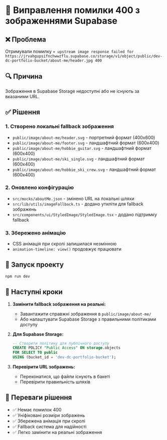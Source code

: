 # 🔧 Виправлення помилки 400 з зображеннями Supabase

## ❌ Проблема

Отримували помилку `⨯ upstream image response failed for https://jrvahgupsifnchwwzflu.supabase.co/storage/v1/object/public/dev-dc-portfolio-bucket/about-me/header.jpg 400`

## 🔍 Причина

Зображення в Supabase Storage недоступні або не існують за вказаними URL.

## ✅ Рішення

### 1. Створено локальні fallback зображення

- `public/image/about-me/header.svg` - портретний формат (400x600)
- `public/image/about-me/footer.svg` - ландшафтний формат (600x400)
- `public/image/about-me/hobbie_guitar.svg` - ландшафтний формат (600x400)
- `public/image/about-me/ski_single.svg` - ландшафтний формат (600x400)
- `public/image/about-me/hobbie_ski_crew.svg` - ландшафтний формат (600x400)

### 2. Оновлено конфігурацію

- `src/mocks/aboutMe.json` - змінено URL на локальні шляхи
- `src/lib/utils/imageFallback.ts` - додано утиліти для fallback зображень
- `src/components/ui/StyledImage/StyledImage.tsx` - додано підтримку fallback

### 3. Збережено анімацію

- CSS анімація при скролі залишилася незмінною
- `animation-timeline: view()` продовжує працювати

## 🚀 Запуск проекту

```bash
npm run dev
```

## 📝 Наступні кроки

1. **Замінити fallback зображення на реальні:**

   - Завантажити справжні зображення в `public/image/about-me/`
   - Або налаштувати Supabase Storage з правильними політиками доступу

2. **Для Supabase Storage:**

   ```sql
   -- Створити політику для публічного доступу
   CREATE POLICY "Public Access" ON storage.objects
   FOR SELECT TO public
   USING (bucket_id = 'dev-dc-portfolio-bucket');
   ```

3. **Перевірити URL зображень:**
   - Переконатися, що файли існують в бакеті
   - Перевірити правильність шляхів

## 🎨 Переваги рішення

- ✅ Немає помилок 400
- ✅ Уніфіковані розміри зображень
- ✅ Збережена анімація при скролі
- ✅ Fallback система для надійності
- ✅ Легко замінити на реальні зображення
